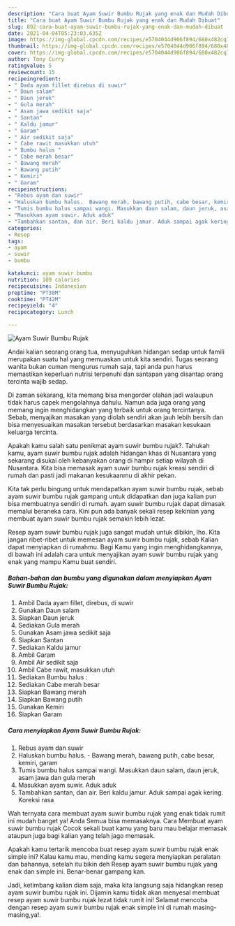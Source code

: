 ```yaml
---
description: "Cara buat Ayam Suwir Bumbu Rujak yang enak dan Mudah Dibuat"
title: "Cara buat Ayam Suwir Bumbu Rujak yang enak dan Mudah Dibuat"
slug: 892-cara-buat-ayam-suwir-bumbu-rujak-yang-enak-dan-mudah-dibuat
date: 2021-04-04T05:23:03.635Z
image: https://img-global.cpcdn.com/recipes/e5704044d906f894/680x482cq70/ayam-suwir-bumbu-rujak-foto-resep-utama.jpg
thumbnail: https://img-global.cpcdn.com/recipes/e5704044d906f894/680x482cq70/ayam-suwir-bumbu-rujak-foto-resep-utama.jpg
cover: https://img-global.cpcdn.com/recipes/e5704044d906f894/680x482cq70/ayam-suwir-bumbu-rujak-foto-resep-utama.jpg
author: Tony Curry
ratingvalue: 5
reviewcount: 15
recipeingredient:
- " Dada ayam fillet direbus di suwir"
- " Daun salam"
- " Daun jeruk"
- " Gula merah"
- " Asam jawa sedikit saja"
- " Santan"
- " Kaldu jamur"
- " Garam"
- " Air sedikit saja"
- " Cabe rawit masukkan utuh"
- " Bumbu halus "
- " Cabe merah besar"
- " Bawang merah"
- " Bawang putih"
- " Kemiri"
- " Garam"
recipeinstructions:
- "Rebus ayam dan suwir"
- "Haluskan bumbu halus.  Bawang merah, bawang putih, cabe besar, kemiri, garam"
- "Tumis bumbu halus sampai wangi. Masukkan daun salam, daun jeruk, asam jawa dan gula merah"
- "Masukkan ayam suwir. Aduk aduk"
- "Tambahkan santan, dan air. Beri kaldu jamur. Aduk sampai agak kering. Koreksi rasa"
categories:
- Resep
tags:
- ayam
- suwir
- bumbu

katakunci: ayam suwir bumbu 
nutrition: 109 calories
recipecuisine: Indonesian
preptime: "PT30M"
cooktime: "PT42M"
recipeyield: "4"
recipecategory: Lunch

---
```



![Ayam Suwir Bumbu Rujak](https://img-global.cpcdn.com/recipes/e5704044d906f894/680x482cq70/ayam-suwir-bumbu-rujak-foto-resep-utama.jpg)

Andai kalian seorang orang tua, menyuguhkan hidangan sedap untuk famili merupakan suatu hal yang memuaskan untuk kita sendiri. Tugas seorang  wanita bukan cuman mengurus rumah saja, tapi anda pun harus memastikan keperluan nutrisi terpenuhi dan santapan yang disantap orang tercinta wajib sedap.

Di zaman  sekarang, kita memang bisa mengorder olahan jadi walaupun tidak harus capek mengolahnya dahulu. Namun ada juga orang yang memang ingin menghidangkan yang terbaik untuk orang tercintanya. Sebab, menyajikan masakan yang diolah sendiri akan jauh lebih bersih dan bisa menyesuaikan masakan tersebut berdasarkan masakan kesukaan keluarga tercinta. 



Apakah kamu salah satu penikmat ayam suwir bumbu rujak?. Tahukah kamu, ayam suwir bumbu rujak adalah hidangan khas di Nusantara yang sekarang disukai oleh kebanyakan orang di hampir setiap wilayah di Nusantara. Kita bisa memasak ayam suwir bumbu rujak kreasi sendiri di rumah dan pasti jadi makanan kesukaanmu di akhir pekan.

Kita tak perlu bingung untuk mendapatkan ayam suwir bumbu rujak, sebab ayam suwir bumbu rujak gampang untuk didapatkan dan juga kalian pun bisa membuatnya sendiri di rumah. ayam suwir bumbu rujak dapat dimasak memalui beraneka cara. Kini pun ada banyak sekali resep kekinian yang membuat ayam suwir bumbu rujak semakin lebih lezat.

Resep ayam suwir bumbu rujak juga sangat mudah untuk dibikin, lho. Kita jangan ribet-ribet untuk memesan ayam suwir bumbu rujak, sebab Kalian dapat menyiapkan di rumahmu. Bagi Kamu yang ingin menghidangkannya, di bawah ini adalah cara untuk menyajikan ayam suwir bumbu rujak yang enak yang mampu Kamu buat sendiri.

<!--inarticleads1-->

##### Bahan-bahan dan bumbu yang digunakan dalam menyiapkan Ayam Suwir Bumbu Rujak:

1. Ambil  Dada ayam fillet, direbus, di suwir
1. Gunakan  Daun salam
1. Siapkan  Daun jeruk
1. Sediakan  Gula merah
1. Gunakan  Asam jawa sedikit saja
1. Siapkan  Santan
1. Sediakan  Kaldu jamur
1. Ambil  Garam
1. Ambil  Air sedikit saja
1. Ambil  Cabe rawit, masukkan utuh
1. Sediakan  Bumbu halus :
1. Sediakan  Cabe merah besar
1. Siapkan  Bawang merah
1. Siapkan  Bawang putih
1. Gunakan  Kemiri
1. Siapkan  Garam




<!--inarticleads2-->

##### Cara menyiapkan Ayam Suwir Bumbu Rujak:

1. Rebus ayam dan suwir
1. Haluskan bumbu halus.  - Bawang merah, bawang putih, cabe besar, kemiri, garam
1. Tumis bumbu halus sampai wangi. Masukkan daun salam, daun jeruk, asam jawa dan gula merah
1. Masukkan ayam suwir. Aduk aduk
1. Tambahkan santan, dan air. Beri kaldu jamur. Aduk sampai agak kering. Koreksi rasa




Wah ternyata cara membuat ayam suwir bumbu rujak yang enak tidak rumit ini mudah banget ya! Anda Semua bisa memasaknya. Cara Membuat ayam suwir bumbu rujak Cocok sekali buat kamu yang baru mau belajar memasak ataupun juga bagi kalian yang telah jago memasak.

Apakah kamu tertarik mencoba buat resep ayam suwir bumbu rujak enak simple ini? Kalau kamu mau, mending kamu segera menyiapkan peralatan dan bahannya, setelah itu bikin deh Resep ayam suwir bumbu rujak yang enak dan simple ini. Benar-benar gampang kan. 

Jadi, ketimbang kalian diam saja, maka kita langsung saja hidangkan resep ayam suwir bumbu rujak ini. Dijamin kamu tiidak akan menyesal membuat resep ayam suwir bumbu rujak lezat tidak rumit ini! Selamat mencoba dengan resep ayam suwir bumbu rujak enak simple ini di rumah masing-masing,ya!.

